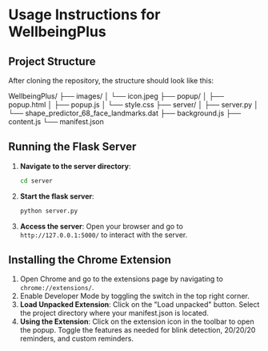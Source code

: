 # Usage Instructions for WellbeingPlus

## Project Structure
After cloning the repository, the structure should look like this:

WellbeingPlus/
├── images/
│   └── icon.jpeg
├── popup/
│   ├── popup.html
│   ├── popup.js
│   └── style.css
├── server/
│   ├── server.py
│   └── shape_predictor_68_face_landmarks.dat
├── background.js
├── content.js
└── manifest.json


## Running the Flask Server
1. **Navigate to the server directory**:
   ```bash
   cd server
2. **Start the flask server**:
   ```bash
   python server.py
3. **Access the server**: 
   Open your browser and go to `http://127.0.0.1:5000/` to interact with the server.

## Installing the Chrome Extension
1. Open Chrome and go to the extensions page by navigating to `chrome://extensions/`.
2. Enable Developer Mode by toggling the switch in the top right corner.
3. **Load Unpacked Extension**:
   Click on the "Load unpacked" button.
   Select the project directory where your manifest.json is located.
4. **Using the Extension**:
   Click on the extension icon in the toolbar to open the popup.
   Toggle the features as needed for blink detection, 20/20/20 reminders, and custom reminders.
